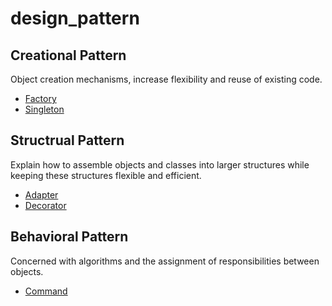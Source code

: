 # design_pattern

## Creational Pattern
Object creation mechanisms, increase flexibility and reuse of existing code.

* [Factory](/Factory/README.md)
* [Singleton](/Singleton/README.md)


## Structrual Pattern
Explain how to assemble objects and classes into larger structures while keeping these structures flexible and efficient.

* [Adapter](/Adapter/README.md)
* [Decorator](/Decorator/README.md)


## Behavioral Pattern
Concerned with algorithms and the assignment of responsibilities between objects.

* [Command](/Command/README.md)